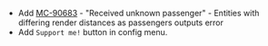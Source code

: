 - Add [MC-90683](https://bugs.mojang.com/browse/MC-90683) - "Received unknown passenger" - Entities with differing render distances as passengers outputs error
- Add `Support me!` button in config menu.
